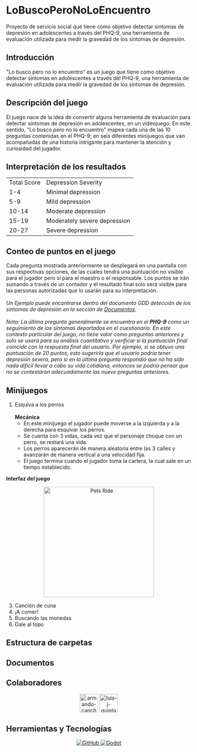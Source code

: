 # LoBuscoPeroNoLoEncuentro
Proyecto de servicio social que tiene como objetivo detectar síntomas de depresión en adolescentes a través del PHQ-9, una herramienta de evaluación utilizada para medir la gravedad de los síntomas de depresión.
## Introducción
"Lo busco pero no lo encuentro" es un juego que tiene como objetivo detectar síntomas en adolescentes a través del PHQ-9, una herramienta de evaluación utilizada para medir la gravedad de los síntomas de depresión.
## Descripción del juego
El juego nace de la idea de convertir alguna herramienta de evaluación para detectar síntomas de depresión en adolescentes, en un videojuego. En este sentido, "Lo busco pero no lo encuentro" mapea cada una de las 10 preguntas contenidas en el PHQ-9; en seis diferentes minijuegos que van acompañadas de una historia intrigante para mantener la atención y curiosidad del jugador.
## Interpretación de los resultados

<div align="center">
  <table width="100%">
    <tr>
      <td >Total Score</th>
      <td >Depression Severity</th>
    </tr>
    <tr>
      <td>1-4</td>
      <td>Minimal depression</td>
    </tr>
    <tr>
      <td>5-9</td>
      <td>Mild depression</td>
    </tr>
    <tr>
      <td>10-14</td>
      <td>Moderate depression</td>
    </tr>
    <tr>
      <td>15-19</td>
      <td>Moderately severe depression</td>
    </tr>
    <tr>
      <td>20-27</td>
      <td>Severe depression</td>
    </tr>
  </table>
</div>

## Conteo de puntos en el juego

Cada pregunta mostrada anteriormente se desplegará en una pantalla con sus respectivas opciones, de las cuales tendrá una puntuación no visible para el jugador pero sí para el maestro o el responsable.
Los puntos se irán sumando a través de un contador y el resultado final solo será visible para las personas autorizadas que lo usarán para su interpretación. <br><br>
_Un Ejemplo puede encontrarse dentro del documento GDD detección de los síntomas de depresión en la sección de [Documentos](#Documentos)._<br><br>
_Nota: La última pregunta generalmente se encuentra en el **PHQ-9** como un seguimiento de los síntomas deportados en el cuestionario. En este contexto particular del juego, no tiene valor como preguntas anteriores y solo se usará para su análisis cuantitativo y verificar si la puntuación final coincide con la respuesta final del usuario. Por ejemplo, si se obtuvo una puntuación de 20 puntos, esto sugeriría que el usuario podría tener depresión severa, pero si en la última pregunta respondió que no ha sido nada difícil llevar a cabo su vida cotidiana, entonces se podría pensar que no se contestaron adecuadamente las nueve preguntas anteriores._

## Minijuegos
1. Esquiva a los perros <br><br>
   **Mecánica** <br>
   - En este minijuego el jugador puede moverse a la izquierda y a la derecha para esquivar los perros.
   - Se cuenta con 3 vidas, cada vez que el personaje choque con un perro, se restará una vida.
   - Los perros aparecerán de manera aleatoria entre las 3 calles y avanzarán de manera vertical a una velocidad fija.
   - El juego termina cuando el jugador toma la cartera, la cual sale en un tiempo establecido.
  
  **Interfaz del juego**
  <div align="center">
    <img src="Documentos/logo.png" alt="Pets Ride" width="300">
  </div>

3. Canción de cuna
4. ¡A comer!
5. Buscando las monedas
6. Dale al topo

## Estructura de carpetas

## Documentos

## Colaboradores

<div align="center">
  <a href="https://github.com/ArmandoCanche"><img src="https://avatars.githubusercontent.com/u/91635600?s=96&v=4" title="armando-canche" width="50" height="50" ></a>
  <a href="https://github.com/Luis-J-Quintana"><img src="https://avatars.githubusercontent.com/u/92699339?v=4" title="luis-j-quintana" width="50" height="50" ></a>
</div>


## Herramientas y Tecnologías

<div align="center">
  <a href="https://github.com">
    <img src="https://img.shields.io/badge/-GitHub-181717?logo=github&logoColor=white" alt="GitHub">
  </a>
  <a href="https://godotengine.org/">
    <img src="https://img.shields.io/badge/-Godot-478CBF?logo=godot-engine&logoColor=white" alt="Godot">
  </a>
</div>


